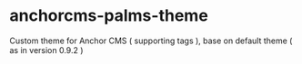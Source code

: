 # anchorcms-palms-theme

Custom theme for Anchor CMS ( supporting tags ), base on default theme ( as in version 0.9.2 )
